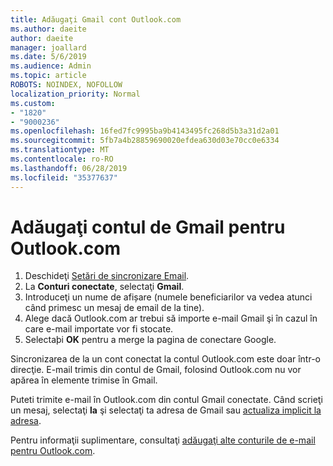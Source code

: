 ```yaml
---
title: Adăugaţi Gmail cont Outlook.com
ms.author: daeite
author: daeite
manager: joallard
ms.date: 5/6/2019
ms.audience: Admin
ms.topic: article
ROBOTS: NOINDEX, NOFOLLOW
localization_priority: Normal
ms.custom:
- "1820"
- "9000236"
ms.openlocfilehash: 16fed7fc9995ba9b4143495fc268d5b3a31d2a01
ms.sourcegitcommit: 5fb7a4b28859690020efdea630d03e70cc0e6334
ms.translationtype: MT
ms.contentlocale: ro-RO
ms.lasthandoff: 06/28/2019
ms.locfileid: "35377637"
---
```

# <a name="add-your-gmail-account-to-outlookcom"></a>Adăugaţi contul de Gmail pentru Outlook.com

1. Deschideţi [Setări de sincronizare Email](https://go.microsoft.com/fwlink/?linkid=875264).
2. La **Conturi conectate**, selectaţi **Gmail**.
3. Introduceţi un nume de afișare (numele beneficiarilor va vedea atunci când primesc un mesaj de email de la tine).
4. Alege dacă Outlook.com ar trebui să importe e-mail Gmail şi în cazul în care e-mail importate vor fi stocate.
5. Selectaþi **OK** pentru a merge la pagina de conectare Google.

Sincronizarea de la un cont conectat la contul Outlook.com este doar într-o direcţie. E-mail trimis din contul de Gmail, folosind Outlook.com nu vor apărea în elemente trimise în Gmail.

Puteti trimite e-mail în Outlook.com din contul Gmail conectate. Când scrieţi un mesaj, selectaţi **la** şi selectaţi ta adresa de Gmail sau [actualiza implicit la adresa](https://go.microsoft.com/fwlink/?linkid=875264).

Pentru informaţii suplimentare, consultaţi [adăugaţi alte conturile de e-mail pentru Outlook.com](https://support.office.com/article/c5224df4-5885-4e79-91ba-523aa743f0ba).